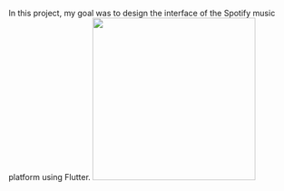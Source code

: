 In this project, my goal was to design the interface of the Spotify music platform using Flutter.
<img src="https://user-images.githubusercontent.com/67348445/191869826-e1661432-efff-4c5b-8985-245bbfa15c78.jpg" width="287" >
